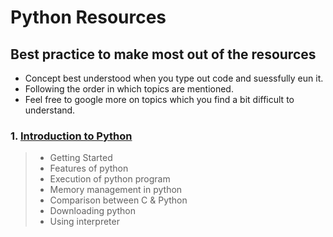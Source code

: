 # Python Resources 

## **Best practice to make most out of the resources**

- Concept best understood when you type out code and suessfully eun it. 
- Following the order in which topics are mentioned. 
- Feel free to google more on topics which you find a bit difficult to understand.   




### 1. [ Introduction to Python ](https://docs.google.com/document/d/1c_uS-KXuvEd7E2uGMUCqGFWlOJpgMVHrLUf1VHvHVY0/edit?usp=sharing)
> - Getting Started 
> - Features of python 
> - Execution of python program 
> - Memory management in python
> - Comparison between C & Python 
> - Downloading python
> - Using interpreter 






